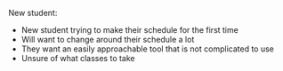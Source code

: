 New student:
  - New student trying to make their schedule for the first time
  - Will want to change around their schedule a lot
  - They want an easily approachable tool that is not complicated to use
  - Unsure of what classes to take
